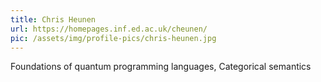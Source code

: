 ```yaml
---
title: Chris Heunen
url: https://homepages.inf.ed.ac.uk/cheunen/
pic: /assets/img/profile-pics/chris-heunen.jpg
---
```

Foundations of quantum programming languages, Categorical semantics

